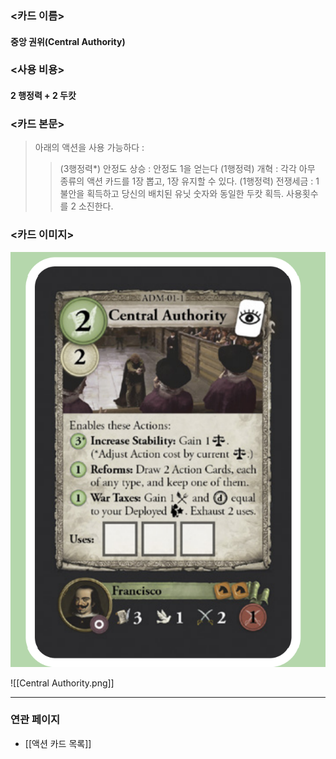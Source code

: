 ### <카드 이름> 
#### 중앙 권위(Central Authority)

### <사용 비용> 
#### 2 행정력 + 2 두캇

### <카드 본문>
> 아래의 액션을 사용 가능하다 : 
>> (3행정력*) 안정도 상승 : 안정도 1을 얻는다 
>> (1행정력) 개혁 : 각각 아무 종류의 액션 카드를 1장 뽑고, 1장 유지할 수 있다.
>> (1행정력) 전쟁세금 : 1불안을 획득하고 당신의 배치된 유닛 숫자와 동일한 두캇 획득. 사용횟수를 2 소진한다.


### <카드 이미지>

<img src="\Assets\Central Authority.png"/>

![[Central Authority.png]]

---
### 연관 페이지
- [[액션 카드 목록]]


